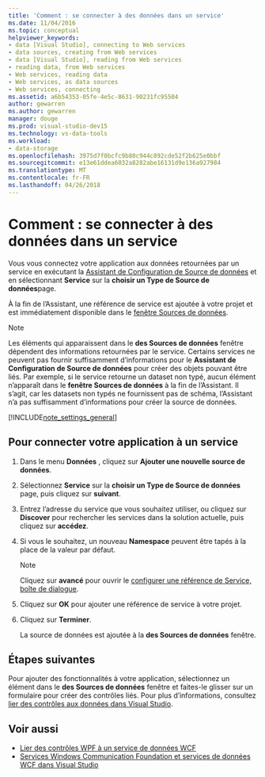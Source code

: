 ```yaml
---
title: 'Comment : se connecter à des données dans un service'
ms.date: 11/04/2016
ms.topic: conceptual
helpviewer_keywords:
- data [Visual Studio], connecting to Web services
- data sources, creating from Web services
- data [Visual Studio], reading from Web services
- reading data, from Web services
- Web services, reading data
- Web services, as data sources
- Web services, connecting
ms.assetid: a6b54353-05fe-4e5c-8631-90231fc95504
author: gewarren
ms.author: gewarren
manager: douge
ms.prod: visual-studio-dev15
ms.technology: vs-data-tools
ms.workload:
- data-storage
ms.openlocfilehash: 3975d7f0bcfc9b80c944c892cde52f2b625e0bbf
ms.sourcegitcommit: e13e61ddea6032a8282abe16131d9e136a927984
ms.translationtype: MT
ms.contentlocale: fr-FR
ms.lasthandoff: 04/26/2018
---
```

# <a name="how-to-connect-to-data-in-a-service"></a>Comment : se connecter à des données dans un service

Vous vous connectez votre application aux données retournées par un service en exécutant la [Assistant de Configuration de Source de données](../data-tools/media/data-source-configuration-wizard.png) et en sélectionnant **Service** sur la **choisir un Type de Source de données**page.

À la fin de l’Assistant, une référence de service est ajoutée à votre projet et est immédiatement disponible dans le [fenêtre Sources de données](add-new-data-sources.md).

> [!NOTE]
> Les éléments qui apparaissent dans le **des Sources de données** fenêtre dépendent des informations retournées par le service. Certains services ne peuvent pas fournir suffisamment d’informations pour le **Assistant de Configuration de Source de données** pour créer des objets pouvant être liés. Par exemple, si le service retourne un dataset non typé, aucun élément n’apparaît dans le **fenêtre Sources de données** à la fin de l’Assistant. Il s’agit, car les datasets non typés ne fournissent pas de schéma, l’Assistant n’a pas suffisamment d’informations pour créer la source de données.

[!INCLUDE[note_settings_general](../data-tools/includes/note_settings_general_md.md)]

## <a name="to-connect-your-application-to-a-service"></a>Pour connecter votre application à un service

1.  Dans le menu **Données** , cliquez sur **Ajouter une nouvelle source de données**.

2.  Sélectionnez **Service** sur la **choisir un Type de Source de données** page, puis cliquez sur **suivant**.

3.  Entrez l’adresse du service que vous souhaitez utiliser, ou cliquez sur **Discover** pour rechercher les services dans la solution actuelle, puis cliquez sur **accédez**.

4.  Si vous le souhaitez, un nouveau **Namespace** peuvent être tapés à la place de la valeur par défaut.

    > [!NOTE]
    > Cliquez sur **avancé** pour ouvrir le [configurer une référence de Service, boîte de dialogue](../data-tools/configure-service-reference-dialog-box.md).

5.  Cliquez sur **OK** pour ajouter une référence de service à votre projet.

6.  Cliquez sur **Terminer**.

     La source de données est ajoutée à la **des Sources de données** fenêtre.

## <a name="next-steps"></a>Étapes suivantes

Pour ajouter des fonctionnalités à votre application, sélectionnez un élément dans le **des Sources de données** fenêtre et faites-le glisser sur un formulaire pour créer des contrôles liés. Pour plus d’informations, consultez [lier des contrôles aux données dans Visual Studio](../data-tools/bind-controls-to-data-in-visual-studio.md).

## <a name="see-also"></a>Voir aussi

- [Lier des contrôles WPF à un service de données WCF](../data-tools/bind-wpf-controls-to-a-wcf-data-service.md)
- [Services Windows Communication Foundation et services de données WCF dans Visual Studio](../data-tools/windows-communication-foundation-services-and-wcf-data-services-in-visual-studio.md)